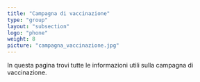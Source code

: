 ```yaml
---
title: "Campagna di vaccinazione"
type: "group"
layout: "subsection"
logo: "phone"
weight: 8
picture: "campagna_vaccinazione.jpg"
---
```


In questa pagina trovi tutte le informazioni utili sulla campagna di vaccinazione.

